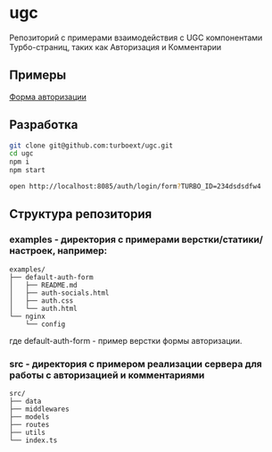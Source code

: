 # ugc
Репозиторий с примерами взаимодействия с UGC компонентами Турбо-страниц, таких как Авторизация и Комментарии

## Примеры
[Форма авторизации](http://master.turboext.net/auth/login/form)

## Разработка
```bash
git clone git@github.com:turboext/ugc.git
cd ugc
npm i
npm start

open http://localhost:8085/auth/login/form?TURBO_ID=234dsdsdfw4
```

## Структура репозитория
### examples - директория с примерами верстки/статики/настроек, например:
```
examples/
├── default-auth-form
│   ├── README.md
│   ├── auth-socials.html
│   ├── auth.css
│   └── auth.html
└── nginx
    └── config
```
где default-auth-form - пример верстки формы авторизации.

### src - директория с примером реализации сервера для работы с авторизацией и комментариями
```
src/
├── data
├── middlewares
├── models
├── routes
├── utils
└── index.ts
```
